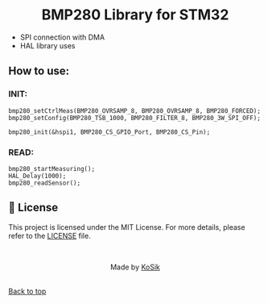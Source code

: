 <h1 align="center">BMP280 Library for STM32</h1>

- SPI connection with DMA
- HAL library uses

<h2>How to use:</h2>

<h3>INIT:</h3>

    bmp280_setCtrlMeas(BMP280_OVRSAMP_8, BMP280_OVRSAMP_8, BMP280_FORCED);
    bmp280_setConfig(BMP280_TSB_1000, BMP280_FILTER_8, BMP280_3W_SPI_OFF);

    bmp280_init(&hspi1, BMP280_CS_GPIO_Port, BMP280_CS_Pin);

<h3>READ:</h3>

    bmp280_startMeasuring();
    HAL_Delay(1000);
    bmp280_readSensor();

## :memo: License ##
This project is licensed under the MIT License. For more details, please refer to the [LICENSE](LICENSE.md) file.

<br/>
<p align="center">Made by <a href="https://github.com/kosik-prog/" target="_blank">KoSik</a><p/>
<br/>
<a href="#top">Back to top</a>